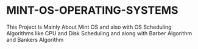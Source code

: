 # MINT-OS-OPERATING-SYSTEMS
This Project Is Mainly About Mint OS and also with OS Scheduling Algorithms like CPU and Disk Scheduling and along with Barber Algorithm and Bankers Algorithm
